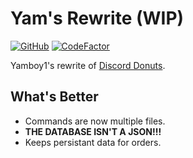 # Yam's Rewrite (WIP)
[![GitHub](https://img.shields.io/github/license/Yamboy1/discord-donuts.svg)](https://github.com/Yamboy1/discord-donuts)
[![CodeFactor](https://www.codefactor.io/repository/github/yamboy1/discord-donuts/badge)](https://www.codefactor.io/repository/github/yamboy1/discord-donuts)

Yamboy1's rewrite of [Discord Donuts](https://github.com/mastercraft852/discord-donuts).

## What's Better
- Commands are now multiple files.
- **THE DATABASE ISN'T A JSON!!!**
- Keeps persistant data for orders.

